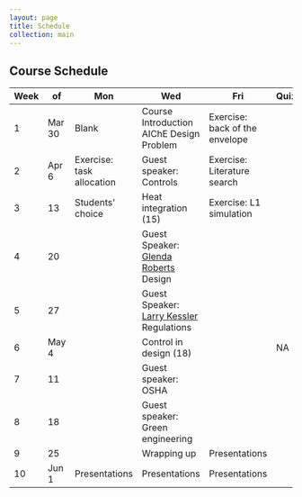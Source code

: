 ```yaml
---
layout: page
title: Schedule
collection: main
---
```


## Course Schedule

| Week | of     | Mon             | Wed             | Fri             | Quiz        | HW       | Due   |
| ---- | -----  | --------------- | --------------- | --------------- | ----------- | -------- | -------- |
| 1    | Mar 30 | Blank | Course Introduction <br> AIChE Design Problem | Exercise: back of the envelope |        | Gantt Chart/Alternative |  NA  |
| 2    | Apr 6  | Exercise: task allocation | Guest speaker: Controls | Exercise: Literature search |             | Planning Report | Gantt Chart/Alternative         |
| 3    | 13     | Students' choice | Heat integration (15) | Exercise: L1 simulation |             | L1 Simulation | Planning Report         |
| 4    | 20     |  | Guest Speaker: <br> [Glenda Roberts](https://kri.washington.edu/people/glenda-roberts) <br> Design  |                 |             | NA         | L1 Simulation         |
| 5    | 27     |  | Guest Speaker: <br> [Larry Kessler](http://depts.washington.edu/hserv/faculty/Kessler_Larry) <br> Regulations |                 |             | L2 Simulation         | NA         |
| 6    | May 4  |  | Control in design (18) |             | NA         | L2 Simulation         |
| 7    | 11     |  | Guest speaker: OSHA  |                 |             | PFD         | NA         |
| 8    | 18     |  | Guest speaker: Green engineering  |                 |             | Final Report         | PFD         |
| 9    | 25     |                 | Wrapping up     | Presentations   |             | Presentations         | Final Report         |
| 10   | Jun 1  | Presentations   | Presentations   | Presentations   |             |          | Presentations         |          
